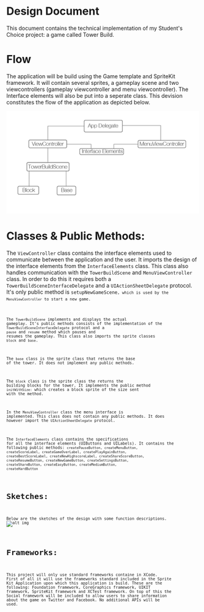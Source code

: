 Design Document
===============
This document contains the technical implementation of my Student's Choice project: a game called Tower Build.

Flow
===============
The application will be build using the Game template and SpriteKit framework. It will contain several sprites, a gameplay scene and two viewcontrollers (gameplay viewcontroller and menu viewcontroller). The Interface elements will also be put into a seperate class. This devision constitutes the flow of the application as depicted below.

![alt img](https://github.com/douweknook/TowerBuild/blob/master/doc/TowerBuildDesignFlow.jpg)

Classes & Public Methods:
===============
The <code>ViewController</code> class contains the interface elements used to communicate between the application and the user. It imports the design of the interface elements from the <code>InterfaceElements</code> class. This class also handles communication with the <code>TowerBuildScene</code> and <code>MenuViewController</code> class. In order to do this it requires both a <code>TowerBuildSceneInterfaceDelegate</code> and a <code>UIActionSheetDelegate</code> protocol. It's only public method is <code>setupNewGameScene<code>, which is used by the <code>MenuViewController</code> to start a new game.

The <code>TowerBuildScene</code> implements and displays the actual gameplay. It's public methods consists of the implementation of the <code>TowerBuildSceneInterfaceDelegate</code> protocol and a <code>pause</code> and <code>resume</code> method which pauses and resumes the gameplay. This class also imports the sprite classes <code>block</code> and <code>base</code>.

The <code>base</code> class is the sprite class that returns the base of the tower. It does not implement any public methods.

The <code>block</code> class is the sprite class the returns the building blocks for the tower. It implements the public method <code>initWithSize:</code> which creates a block sprite of the size sent with the method.

In the <code>MenuViewController</code> class the menu interface is implemented. This class does not contain any public methods. It does however import the <code>UIActionSheetDelegate</code> protocol.

The <code>InterfaceElements</code> class contains the specifications for all the interface elements (UIButtons and UILabels). It contains the following public methods: <code>createPauseButton, createMenuButton, createScoreLabel, createGameOverLabel, createPlayAgainButton, createBestScoreLabel, createNewHighscoreLabel, createShareScoreButton, createResumeButton, createNewGameButton, createSettingsButton, createShareButton, createEasyButton, createMediumButton, createHardButton</code>

Sketches:
=========
Below are the sketches of the design with some function descriptions.
![alt img](https://github.com/douweknook/TowerBuild/blob/master/doc/TowerBuildDesign.jpg)

Frameworks:
==========
This project will only use standard frameworks containe in XCode. First of all it will use the frameworks standard included in the Sprite Kit Application upon which this application is build. These are the following: Foundation framework, CoreGraphics framework, UIKIT framework, SpriteKit framework and XCTest framework. On top of this the Social framework will be included to allow users to share information about the game on Twitter and Facebook. No additional APIs will be used.
